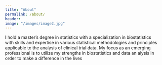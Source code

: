 ```yaml
---
title: "About"
permalink: /about/
header:
image: "/images/image2.jpg"
---
```


I hold a master’s degree in statistics with a specialization in biostatistics with skills and expertise in various statistical methodologies and principles applicable to the analysis of clinical trial data. My focus as an emerging professional is to utilize my strengths in biostatistics and data an alysis in order to make a difference in the lives 